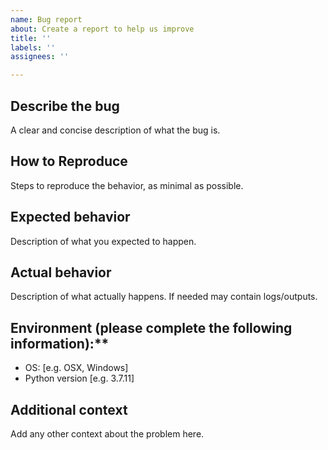 ```yaml
---
name: Bug report
about: Create a report to help us improve
title: ''
labels: ''
assignees: ''

---
```


## Describe the bug
A clear and concise description of what the bug is.

## How to Reproduce
Steps to reproduce the behavior, as minimal as possible.

## Expected behavior
Description of what you expected to happen.

## Actual behavior
Description of what actually happens. If needed may contain logs/outputs.

## Environment (please complete the following information):**
 - OS: [e.g. OSX, Windows]
 - Python version [e.g. 3.7.11]

## Additional context
Add any other context about the problem here.
